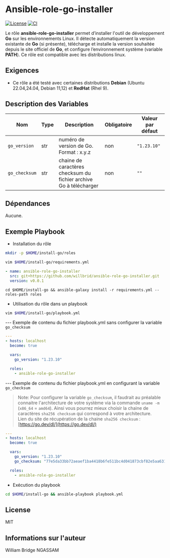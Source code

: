 Ansible-role-go-installer
=========

[![License](https://img.shields.io/badge/license-MIT-blue.svg)](https://github.com/willbrid/ansible-role-go-installer/blob/main/LICENSE) [![CI](https://github.com/willbrid/ansible-role-go-installer/actions/workflows/ci.yml/badge.svg)](https://github.com/willbrid/ansible-role-go-installer/actions/workflows/ci.yml)

Le rôle **ansible-role-go-installer** permet d’installer l'outil de développement **Go** sur les environnements Linux. Il détecte automatiquement la version existante de **Go** (si présente), télécharge et installe la version souhaitée depuis le site officiel de **Go**, et configure l’environnement système (variable **PATH**). Ce rôle est compatible avec les distributions linux.

Exigences
------------

- Ce rôle a été testé avec certaines distributions **Debian** (Ubuntu 22.04,24.04, Debian 11,12) et **RedHat** (Rhel 9).

Description des Variables
--------------

|Nom|Type|Description|Obligatoire|Valeur par défaut|
|---|----|-----------|-----------|-----------------|
`go_version`|str|numéro de version de Go. Format : x.y.z|non|`"1.23.10"`
`go_checksum`|str|chaine de caractères checksum du fichier archive Go à télécharger|non|`""`

Dépendances
------------

Aucune.

Exemple Playbook
----------------

- Installation du rôle

```bash
mkdir -p $HOME/install-go/roles
```

```bash
vim $HOME/install-go/requirements.yml
```

```yaml
- name: ansible-role-go-installer
  src: git+https://github.com/willbrid/ansible-role-go-installer.git
  version: v0.0.1
```

```
cd $HOME/install-go && ansible-galaxy install -r requirements.yml --roles-path roles
```

- Utilisation du rôle dans un playbook

```bash
vim $HOME/install-go/playbook.yml
```

--- Exemple de contenu du fichier playbook.yml sans configurer la variable `go_checksum`

```yaml
---
- hosts: localhost
  become: true

  vars:
    go_version: "1.23.10"

  roles:
    - ansible-role-go-installer
```

--- Exemple de contenu du fichier playbook.yml en configurant la variable `go_checksum`

> Note: Pour configurer la variable `go_checksum`, il faudrait au préalable connaitre l'architecture de votre système via la commande `uname -m` (`x86_64` = `amd64`). Ainsi vous pourrez mieux choisir la chaine de caractères `sha256 checksum` qui correspond à votre architecture. <br>
Lien du site de récupération de la chaine `sha256 checksum` : [https://go.dev/dl/](https://go.dev/dl/)

```yaml
---
- hosts: localhost
  become: true

  vars:
    go_version: "1.23.10"
    go_checksum: "77e5da33bb72aeaef1ba4418b6fe511bc4d041873cbf82e5aa6318740df98717" # pour amd64

  roles:
    - ansible-role-go-installer
```

- Exécution du playbook

```bash
cd $HOME/install-go && ansible-playbook playbook.yml
```

License
-------

MIT

Informations sur l'auteur
------------------

William Bridge NGASSAM
